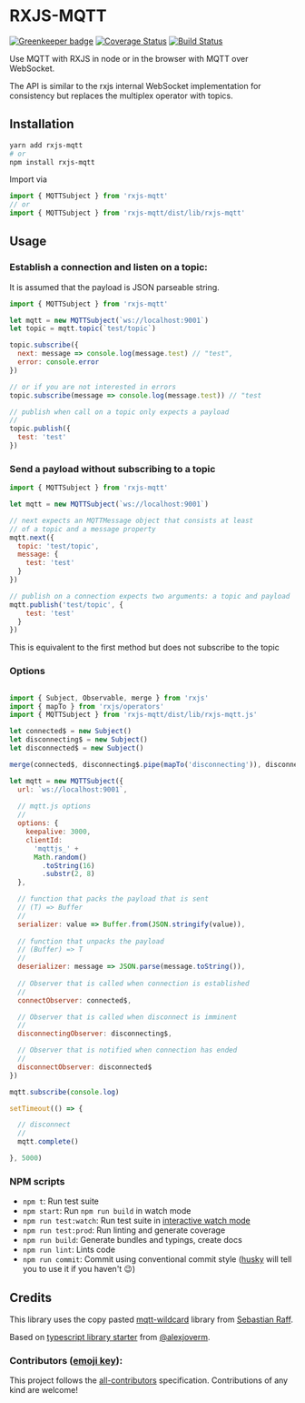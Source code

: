 # RXJS-MQTT

[![Greenkeeper badge](https://badges.greenkeeper.io/ixds/rxjs-mqtt.svg)](https://greenkeeper.io/)
[![Coverage Status](https://coveralls.io/repos/github/ixds/rxjs-mqtt/badge.svg?branch=master)](https://coveralls.io/github/ixds/rxjs-mqtt?branch=master)
[![Build Status](https://travis-ci.org/ixds/rxjs-mqtt.svg?branch=master)](https://travis-ci.org/ixds/rxjs-mqtt)

Use MQTT with RXJS in node or in the browser with MQTT over WebSocket.

The API is similar to the rxjs internal WebSocket implementation for consistency but replaces the multiplex operator with topics.

## Installation

```bash
yarn add rxjs-mqtt
# or
npm install rxjs-mqtt
```

Import via

```javascript
import { MQTTSubject } from 'rxjs-mqtt'
// or
import { MQTTSubject } from 'rxjs-mqtt/dist/lib/rxjs-mqtt'
```


## Usage

### Establish a connection and listen on a topic:

It is assumed that the payload is JSON parseable string.

```javascript
import { MQTTSubject } from 'rxjs-mqtt'

let mqtt = new MQTTSubject(`ws://localhost:9001`)
let topic = mqtt.topic(`test/topic`)

topic.subscribe({
  next: message => console.log(message.test) // "test",
  error: console.error
})

// or if you are not interested in errors
topic.subscribe(message => console.log(message.test)) // "test

// publish when call on a topic only expects a payload
//
topic.publish({
  test: 'test'
})

```

### Send a payload without subscribing to a topic

```javascript
import { MQTTSubject } from 'rxjs-mqtt'

let mqtt = new MQTTSubject(`ws://localhost:9001`)

// next expects an MQTTMessage object that consists at least
// of a topic and a message property
mqtt.next({
  topic: 'test/topic',
  message: {
    test: 'test'
  }
})

// publish on a connection expects two arguments: a topic and payload
mqtt.publish('test/topic', {
    test: 'test'
  }
})

```

This is equivalent to the first method but does not subscribe to the topic

### Options

```javascript

import { Subject, Observable, merge } from 'rxjs'
import { mapTo } from 'rxjs/operators'
import { MQTTSubject } from 'rxjs-mqtt/dist/lib/rxjs-mqtt.js'

let connected$ = new Subject()
let disconnecting$ = new Subject()
let disconnected$ = new Subject()

merge(connected$, disconnecting$.pipe(mapTo('disconnecting')), disconnected$.pipe(mapTo('disconnected'))).subscribe(console.log)

let mqtt = new MQTTSubject({
  url: `ws://localhost:9001`,
  
  // mqtt.js options
  //
  options: {
    keepalive: 3000,
    clientId:
      'mqttjs_' +
      Math.random()
        .toString(16)
        .substr(2, 8)
  },

  // function that packs the payload that is sent
  // (T) => Buffer
  //
  serializer: value => Buffer.from(JSON.stringify(value)),
  
  // function that unpacks the payload
  // (Buffer) => T
  //
  deserializer: message => JSON.parse(message.toString()),
  
  // Observer that is called when connection is established
  //
  connectObserver: connected$,

  // Observer that is called when disconnect is imminent
  //
  disconnectingObserver: disconnecting$,

  // Observer that is notified when connection has ended
  //
  disconnectObserver: disconnected$
})

mqtt.subscribe(console.log)

setTimeout(() => {

  // disconnect
  //
  mqtt.complete()

}, 5000)

```

### NPM scripts

 - `npm t`: Run test suite
 - `npm start`: Run `npm run build` in watch mode
 - `npm run test:watch`: Run test suite in [interactive watch mode](http://facebook.github.io/jest/docs/cli.html#watch)
 - `npm run test:prod`: Run linting and generate coverage
 - `npm run build`: Generate bundles and typings, create docs
 - `npm run lint`: Lints code
 - `npm run commit`: Commit using conventional commit style ([husky](https://github.com/typicode/husky) will tell you to use it if you haven't :wink:)

## Credits

This library uses the copy pasted [mqtt-wildcard](https://github.com/hobbyquaker/mqtt-wildcard) library from [Sebastian Raff](https://github.com/hobbyquaker).

Based on [typescript library starter](https://www.google.com/search?client=safari&rls=en&q=typescript+library+starter&ie=UTF-8&oe=UTF-8) from [@alexjoverm](https://twitter.com/alexjoverm).

### Contributors ([emoji key](https://github.com/kentcdodds/all-contributors#emoji-key)):

<!-- ALL-CONTRIBUTORS-LIST:START - Do not remove or modify this section -->
<!-- prettier-ignore -->

<!-- ALL-CONTRIBUTORS-LIST:END -->

This project follows the [all-contributors](https://github.com/kentcdodds/all-contributors) specification. Contributions of any kind are welcome!
